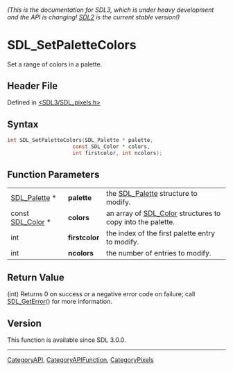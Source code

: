 ###### (This is the documentation for SDL3, which is under heavy development and the API is changing! [SDL2](https://wiki.libsdl.org/SDL2/) is the current stable version!)
# SDL_SetPaletteColors

Set a range of colors in a palette.

## Header File

Defined in [<SDL3/SDL_pixels.h>](https://github.com/libsdl-org/SDL/blob/main/include/SDL3/SDL_pixels.h)

## Syntax

```c
int SDL_SetPaletteColors(SDL_Palette * palette,
                     const SDL_Color * colors,
                     int firstcolor, int ncolors);
```

## Function Parameters

|                                |                |                                                                         |
| ------------------------------ | -------------- | ----------------------------------------------------------------------- |
| [SDL_Palette](SDL_Palette) *   | **palette**    | the [SDL_Palette](SDL_Palette) structure to modify.                     |
| const [SDL_Color](SDL_Color) * | **colors**     | an array of [SDL_Color](SDL_Color) structures to copy into the palette. |
| int                            | **firstcolor** | the index of the first palette entry to modify.                         |
| int                            | **ncolors**    | the number of entries to modify.                                        |

## Return Value

(int) Returns 0 on success or a negative error code on failure; call
[SDL_GetError](SDL_GetError)() for more information.

## Version

This function is available since SDL 3.0.0.

----
[CategoryAPI](CategoryAPI), [CategoryAPIFunction](CategoryAPIFunction), [CategoryPixels](CategoryPixels)

